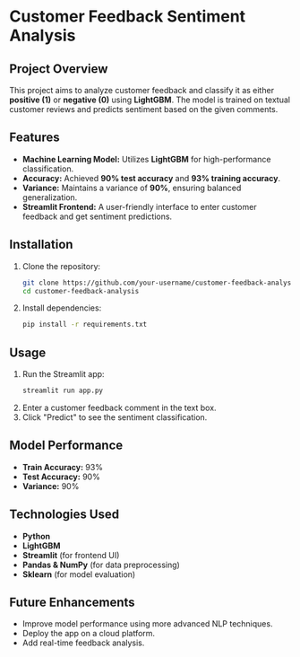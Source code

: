 # Customer Feedback Sentiment Analysis

## Project Overview
This project aims to analyze customer feedback and classify it as either **positive (1)** or **negative (0)** using **LightGBM**. The model is trained on textual customer reviews and predicts sentiment based on the given comments.

## Features
- **Machine Learning Model:** Utilizes **LightGBM** for high-performance classification.
- **Accuracy:** Achieved **90% test accuracy** and **93% training accuracy**.
- **Variance:** Maintains a variance of **90%**, ensuring balanced generalization.
- **Streamlit Frontend:** A user-friendly interface to enter customer feedback and get sentiment predictions.

## Installation
1. Clone the repository:
   ```bash
   git clone https://github.com/your-username/customer-feedback-analysis.git
   cd customer-feedback-analysis
   ```
2. Install dependencies:
   ```bash
   pip install -r requirements.txt
   ```

## Usage
1. Run the Streamlit app:
   ```bash
   streamlit run app.py
   ```
2. Enter a customer feedback comment in the text box.
3. Click "Predict" to see the sentiment classification.

## Model Performance
- **Train Accuracy:** 93%
- **Test Accuracy:** 90%
- **Variance:** 90%

## Technologies Used
- **Python**
- **LightGBM**
- **Streamlit** (for frontend UI)
- **Pandas & NumPy** (for data preprocessing)
- **Sklearn** (for model evaluation)

## Future Enhancements
- Improve model performance using more advanced NLP techniques.
- Deploy the app on a cloud platform.
- Add real-time feedback analysis.


